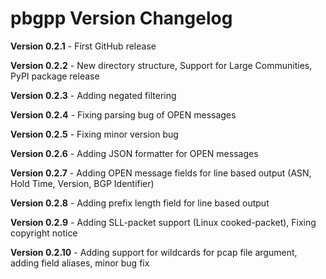 # pbgpp Version Changelog

**Version 0.2.1** - First GitHub release

**Version 0.2.2** - New directory structure, Support for Large Communities, PyPI package release

**Version 0.2.3** - Adding negated filtering

**Version 0.2.4** - Fixing parsing bug of OPEN messages

**Version 0.2.5** - Fixing minor version bug

**Version 0.2.6** - Adding JSON formatter for OPEN messages

**Version 0.2.7** - Adding OPEN message fields for line based output (ASN, Hold Time, Version, BGP Identifier)
 
**Version 0.2.8** - Adding prefix length field for line based output

**Version 0.2.9** - Adding SLL-packet support (Linux cooked-packet), Fixing copyright notice

**Version 0.2.10** - Adding support for wildcards for pcap file argument, adding field aliases, minor bug fix